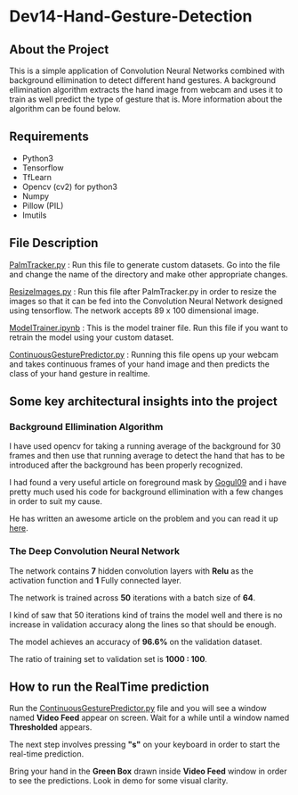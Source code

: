 # Dev14-Hand-Gesture-Detection

## About the Project

This is a simple application of Convolution Neural Networks combined with background ellimination to detect different hand gestures. A background ellimination algorithm extracts the hand image from webcam and uses it to train as well predict the type of gesture that is. More information about the algorithm can be found below.

## Requirements

* Python3
* Tensorflow
* TfLearn
* Opencv (cv2) for python3
* Numpy
* Pillow (PIL)
* Imutils

## File Description

[PalmTracker.py](https://github.com/elirubin-bearstar/Dev14-Hand-Gesture-Detection/blob/master/PalmTracker.py) : Run this file to generate custom datasets. Go into the file and change the name of the directory and make other appropriate changes.

[ResizeImages.py](https://github.com/elirubin-bearstar/Dev14-Hand-Gesture-Detection/blob/master/ResizeImages.py) : Run this file after PalmTracker.py in order to resize the images so that it can be fed into the Convolution Neural Network designed using tensorflow. The network accepts 89 x 100 dimensional image.

[ModelTrainer.ipynb](https://github.com/elirubin-bearstar/Dev14-Hand-Gesture-Detection/blob/master/ModelTrainer.ipynb) : This is the model trainer file. Run this file if you want to retrain the model using your custom dataset.

[ContinuousGesturePredictor.py](https://github.com/elirubin-bearstar/Dev14-Hand-Gesture-Detection/blob/master/ContinuousGesturePredictor.py) : Running this file opens up your webcam and takes continuous frames of your hand image and then predicts the class of your hand gesture in realtime.

## Some key architectural insights into the project

### Background Ellimination Algorithm

I have used opencv for taking a running average of the background for 30 frames and then use that running average to detect the hand that has to be introduced after the background has been properly recognized.

I had found a very useful article on foreground mask by [Gogul09](https://github.com/Gogul09) and i have pretty much used his code for background ellimination with a few changes in order to suit my cause.

He has written an awesome article on the problem and you can read it up [here](https://gogul09.github.io/software/hand-gesture-recognition-p1).

### The Deep Convolution Neural Network

The network contains **7** hidden convolution layers with **Relu** as the activation function and **1** Fully connected layer.

The network is trained across **50** iterations with a batch size of **64**.

I kind of saw that 50 iterations kind of trains the model well and there is no increase in validation accuracy along the lines so that should be enough.

The model achieves an accuracy of **96.6%** on the validation dataset.

The ratio of training set to validation set is **1000 : 100**.

## How to run the RealTime prediction

Run the [ContinuousGesturePredictor.py](https://github.com/elirubin-bearstar/Dev14-Hand-Gesture-Detection/blob/master/ContinuousGesturePredictor.py) file and you will see a window named **Video Feed** appear on screen. Wait for a while until a window named **Thresholded** appears.

The next step involves pressing **"s"** on your keyboard in order to start the real-time prediction.

Bring your hand in the **Green Box** drawn inside **Video Feed** window in order to see the predictions.
Look in demo for some visual clarity.
